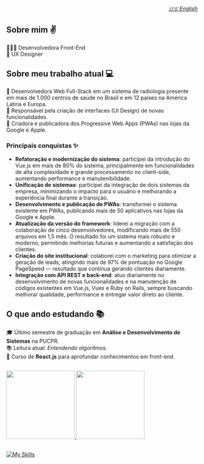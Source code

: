 <h6 align="right">
  <a href="https://github.com/scheillaartifon/scheillaartifon/blob/main/README.md"> 🇺🇸 English</a>
</h6>

## Sobre mim ✌️
👩🏻‍💻 Desenvolvedora Front-End <br>
🎨 UX Designer  

## Sobre meu trabalho atual 💻
🚀 Desenvolvedora Web Full-Stack em um sistema de radiologia presente em mais de 1.000 centros de saúde no Brasil e em 12 países na América Latina e Europa. <br>
🎨 Responsável pela criação de interfaces (UI Design) de novas funcionalidades. <br>
📱 Criadora e publicadora dos Progressive Web Apps (PWAs) nas lojas da Google e Apple.  

### Principais conquistas ✨
- **Refatoração e modernização do sistema**: participei da introdução do Vue.js em mais de 80% do sistema, principalmente em funcionalidades de alta complexidade e grande processamento no client-side, aumentando performance e manutenibilidade.  
- **Unificação de sistemas**: participei da integração de dois sistemas da empresa, minimizando o impacto para o usuário e melhorando a experiência final durante a transição.  
- **Desenvolvimento e publicação de PWAs**: transformei o sistema existente em PWAs, publicando mais de 50 aplicativos nas lojas da Google e Apple.  
- **Atualização da versão do framework**: liderei a migração com a colaboração de cinco desenvolvedores, modificando mais de 550 arquivos em 1,5 mês. O resultado foi um sistema mais robusto e moderno, permitindo melhorias futuras e aumentando a satisfação dos clientes.  
- **Criação do site institucional**: colaborei com o marketing para otimizar a geração de leads, atingindo mais de 97% de pontuação no Google PageSpeed — resultado que continua gerando clientes diariamente.  
- **Integração com API REST e back-end**: atuo diariamente no desenvolvimento de novas funcionalidades e na manutenção de códigos existentes em Vue.js, Vuex e Ruby on Rails, sempre buscando melhorar qualidade, performance e entregar valor direto ao cliente.  

## O que ando estudando 📚
🎓 Último semestre de graduação em **Análise e Desenvolvimento de Sistemas** na PUCPR. <br>
📚 Leitura atual: *Entendendo algoritmos*. <br>
🔧 Curso de **React.js** para aprofundar conhecimentos em front-end.  

##
<div>
  <a href="https://github.com/scheillaartifon">
  <img height="180em" src="https://github-readme-stats.vercel.app/api?username=scheillaartifon&show_icons=true&theme=dark&include_all_commits=true&count_private=true&hide_border=true"/>
  <img height="180em" src="https://github-readme-stats.vercel.app/api/top-langs/?username=scheillaartifon&layout=compact&langs_count=7&theme=dark&hide_border=true"/>
</div>

##
[![My Skills](https://skillicons.dev/icons?i=html,css,sass,bootstrap,js,jquery,angular,vue,react,ruby,rails,py,java,php,mysql,postgres,docker,gcp,git,github,figma,xd,apple&theme=light)](https://skillicons.dev)
